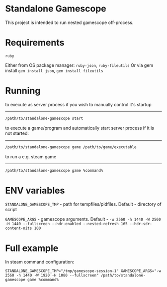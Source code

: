 # Standalone Gamescope
This project is intended to run nested gamescope off-process.

# Requirements
`ruby`

Either from OS package manager: `ruby-json`, `ruby-fileutils`
Or via gem install `gem install json`, `gem install fileutils`

# Running
to execute as server process if you wish to manually control it's startup
___
```bash
/path/to/standalone-gamescope start
```

to execute a game/program and automatically start server process if it is not started:
___
```bash
/path/to/standalone-gamescope game /path/to/game/executable
```

to run a e.g. steam game
___
```bash
/path/to/standalone-gamescope game %command%
```

# ENV variables
`STANDALONE_GAMESCOPE_TMP` - path for tempfiles/pidfiles. Default - directory of script

`GAMESCOPE_ARGS` - gamescope arguments. Default - `-w 2560 -h 1440 -W 2560 -H 1440 --fullscreen --hdr-enabled --nested-refresh 165 --hdr-sdr-content-nits 100`

# Full example
In steam command configuration:
```
STANDALONE_GAMESCOPE_TMP="/tmp/gamescope-session-1" GAMESCOPE_ARGS="-w 2560 -h 1440 -W 1920 -H 1080 --fullscreen" /path/to/standalone-gamescope game %command%
```
